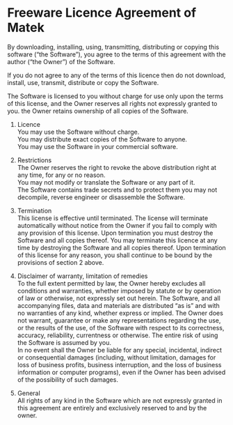 # Freeware Licence Agreement of Matek

By downloading, installing, using, transmitting, distributing or copying this software (“the Software”), you agree to the terms of this agreement with the author (“the Owner”) of the Software.

If you do not agree to any of the terms of this licence then do not download, install, use, transmit, distribute or copy the Software.

The Software is licensed to you without charge for use only upon the terms of this license, and the Owner reserves all rights not expressly granted to you. the Owner retains ownership of all copies of the Software.

1. Licence<br/>
You may use the Software without charge.<br/>
You may distribute exact copies of the Software to anyone.<br/>
You may use the Software in your commercial software.<br/>

2. Restrictions<br/>
The Owner reserves the right to revoke the above distribution right at any time, for any or no reason.<br/>
You may not modify or translate the Software or any part of it.<br/>
The Software contains trade secrets and to protect them you may not decompile, reverse engineer or disassemble the Software.<br/>

3. Termination<br/>
This license is effective until terminated. The license will terminate automatically without notice from the Owner if you fail to comply with any provision of this license. Upon termination you must destroy the Software and all copies thereof. You may terminate this licence at any time by destroying the Software and all copies thereof. Upon termination of this license for any reason, you shall continue to be bound by the provisions of section 2 above.<br/>

4. Disclaimer of warranty, limitation of remedies<br/>
To the full extent permitted by law, the Owner hereby excludes all conditions and warranties, whether imposed by statute or by operation of law or otherwise, not expressly set out herein. The Software, and all accompanying files, data and materials are distributed “as is” and with no warranties of any kind, whether express or implied. The Owner does not warrant, guarantee or make any representations regarding the use, or the results of the use, of the Software with respect to its correctness, accuracy, reliability, currentness or otherwise. The entire risk of using the Software is assumed by you.<br/>
In no event shall the Owner be liable for any special, incidental, indirect or consequential damages (including, without limitation, damages for loss of business profits, business interruption, and the loss of business information or computer programs), even if the Owner has been advised of the possibility of such damages.<br/>

5. General<br/>
All rights of any kind in the Software which are not expressly granted in this agreement are entirely and exclusively reserved to and by the owner.<br/>